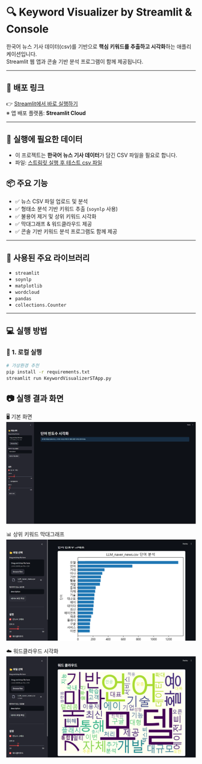 # 🔍 Keyword Visualizer by Streamlit & Console

한국어 뉴스 기사 데이터(csv)를 기반으로 **핵심 키워드를 추출하고 시각화**하는 애플리케이션입니다.  
Streamlit 웹 앱과 콘솔 기반 분석 프로그램이 함께 제공됩니다.

---

## 🚀 배포 링크

👉 [Streamlit에서 바로 실행하기](https://keywordvisualizerbyapp-bm3n3c6tx9mknqemljxccb.streamlit.app/)  
※ 앱 배포 플랫폼: **Streamlit Cloud**

---

## 💾 실행에 필요한 데이터

- 이 프로젝트는 **한국어 뉴스 기사 데이터**가 담긴 CSV 파일을 필요로 합니다.
- 파일: [스트림릿 실행 후 테스트 csv 파일](./data/LLM_naver_news.csv)

## 📦 주요 기능

- ✅ 뉴스 CSV 파일 업로드 및 분석
- ✅ 형태소 분석 기반 키워드 추출 (`soynlp` 사용)
- ✅ 불용어 제거 및 상위 키워드 시각화
- ✅ 막대그래프 & 워드클라우드 제공
- ✅ 콘솔 기반 키워드 분석 프로그램도 함께 제공

---

## 🧪 사용된 주요 라이브러리

- `streamlit`
- `soynlp`
- `matplotlib`
- `wordcloud`
- `pandas`
- `collections.Counter`

---

## 💻 실행 방법

### 📁 1. 로컬 실행
```bash
# 가상환경 추천
pip install -r requirements.txt
streamlit run KeywordVisualizerSTApp.py
```

## 📷 실행 결과 화면

🖥️ 기본 화면
![기본 화면](./images/기본화면.png)

📊 상위 키워드 막대그래프
![기본 화면](./images/막대차트.png)

☁️ 워드클라우드 시각화
![기본 화면](./images/워드클라우드.png)
